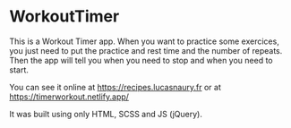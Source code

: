 # WorkoutTimer

This is a Workout Timer app. When you want to practice some exercices, you just need to put the practice and rest time and the number of repeats. Then the app will tell you when you need to stop and when you need to start.

You can see it online at https://recipes.lucasnaury.fr  or at  https://timerworkout.netlify.app/

It was built using only HTML, SCSS and JS (jQuery).
